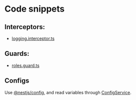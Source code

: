 # Code snippets

## Interceptors:

- [logging.interceptor.ts](https://github.com/nestjs/nest/blob/master/sample/10-fastify/src/core/interceptors/logging.interceptor.ts)

## Guards:

- [roles.guard.ts](https://github.com/nestjs/nest/blob/master/sample/10-fastify/src/common/guards/roles.guard.ts)

## Configs

Use [@nestjs/config](https://docs.nestjs.com/techniques/configuration), and read variables through
[ConfigService](https://docs.nestjs.com/techniques/configuration#using-the-configservice).
